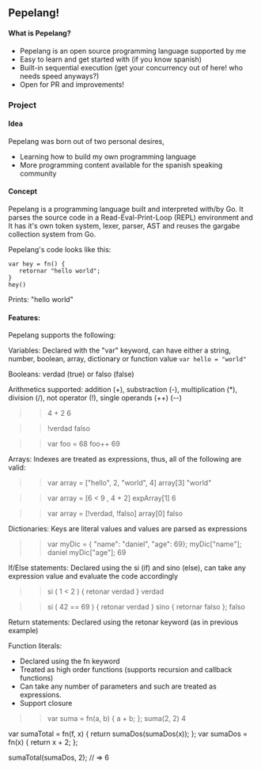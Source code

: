 ## Pepelang!

#### What is Pepelang?
 - Pepelang is an open source programming language supported by me 
 - Easy to learn and get started with (if you know spanish) 
 - Built-in sequential execution (get your concurrency out of here! who needs speed anyways?)
 - Open for PR and improvements!

### Project

#### Idea
Pepelang was born out of two personal desires, 
- Learning how to build my own programming language 
- More programming content available for the spanish speaking community

#### Concept
Pepelang is a programming language built and interpreted with/by Go.
It parses the source code in a Read-Eval-Print-Loop (REPL) environment and It has it's own token system, lexer, parser, AST and reuses the gargabe collection system from Go. 

Pepelang's code looks like this:

    var hey = fn() { 
	   retornar "hello world";
    }
    hey()
    
  Prints:
    "hello world"
    
    
#### Features:
Pepelang supports the following:

Variables: Declared with the "var" keyword, can have either a string, number, boolean, array, dictionary or function value
`var hello = "world"`

Booleans: verdad (true) or falso (false)

Arithmetics supported: addition (+), substraction (-), multiplication (*), division (/), not operator (!), single operands (++) (--)
>> 4 + 2
6

>> !verdad
falso

>> var foo = 68
>> foo++
69

Arrays: Indexes are treated as expressions, thus, all of the following are valid:
>> var array = ["hello", 2, "world", 4]
>> array[3]
"world"

>> var array = [6 < 9 , 4 + 2]
>> expArray[1]
6

>> var array = [!verdad, !falso]
>> array[0]
falso

Dictionaries: Keys are literal values and values are parsed as expressions
>> var myDic = { "name": "daniel", "age": 69}; 
>> myDic["name"];
daniel 
>> myDic["age"]; 
69 

If/Else statements: Declared using the si (if) and sino (else), can take any expression value and evaluate the code accordingly
>> si ( 1 < 2 ) { retonar verdad }
verdad

>> si ( 42 == 69 ) { retonar verdad } sino { retornar falso };
falso

Return statements: Declared using the retonar keyword (as in previous example)

Function literals:
- Declared using the fn keyword
- Treated as high order functions (supports recursion and callback functions)
- Can take any number of parameters and such are treated as expressions.
- Support closure

>> var suma = fn(a, b) { a + b; };
>> suma(2, 2)
4

var sumaTotal = fn(f, x) { 
	 return sumaDos(sumaDos(x)); 
}; 
var sumaDos = fn(x) { 
	return x + 2; 
}; 

sumaTotal(sumaDos, 2); // => 6
